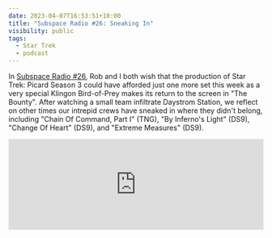 ```yaml
---
date: 2023-04-07T16:53:51+10:00
title: "Subspace Radio #26: Sneaking In"
visibility: public
tags:
  - Star Trek
  - podcast
---
```

In [Subspace Radio #26](https://www.subspace.fm/episodes/episode-26-sneaking-in-pic-3x06-dominion), Rob and I both wish that the production of Star Trek: Picard Season 3 could have afforded just one more set this week as a very special Klingon Bird-of-Prey makes its return to the screen in "The Bounty". After watching a small team infiltrate Daystrom Station, we reflect on other times our intrepid crews have sneaked in where they didn't belong, including "Chain Of Command, Part I" (TNG), "By Inferno's Light" (DS9), "Change Of Heart" (DS9), and "Extreme Measures" (DS9).

<iframe width="100%" height="180" frameborder="no" scrolling="no" seamless src="https://share.transistor.fm/e/f18d9cca"></iframe>
